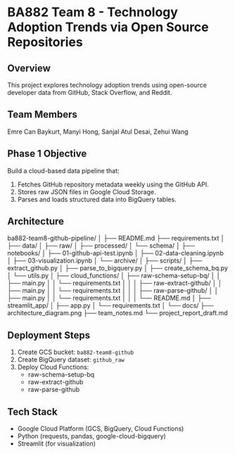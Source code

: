 # BA882 Team 8 - Technology Adoption Trends via Open Source Repositories

## Overview
This project explores technology adoption trends using open-source developer data from GitHub, Stack Overflow, and Reddit.

## Team Members
Emre Can Baykurt, Manyi Hong, Sanjal Atul Desai, Zehui Wang

## Phase 1 Objective
Build a cloud-based data pipeline that:
1. Fetches GitHub repository metadata weekly using the GitHub API.
2. Stores raw JSON files in Google Cloud Storage.
3. Parses and loads structured data into BigQuery tables.

## Architecture
ba882-team8-github-pipeline/
│
├── README.md
├── requirements.txt
│
├── data/
│   ├── raw/
│   ├── processed/
│   └── schema/
│
├── notebooks/
│   ├── 01-github-api-test.ipynb
│   ├── 02-data-cleaning.ipynb
│   ├── 03-visualization.ipynb
│   └── archive/
│
├── scripts/
│   ├── extract_github.py
│   ├── parse_to_bigquery.py
│   ├── create_schema_bq.py
│   └── utils.py
│
├── cloud_functions/
│   ├── raw-schema-setup-bq/
│   │   ├── main.py
│   │   └── requirements.txt
│   │
│   ├── raw-extract-github/
│   │   ├── main.py
│   │   └── requirements.txt
│   │
│   ├── raw-parse-github/
│   │   ├── main.py
│   │   └── requirements.txt
│   │
│   └── README.md
│
├── streamlit_app/
│   ├── app.py
│   └── requirements.txt
│
└── docs/
    ├── architecture_diagram.png
    ├── team_notes.md
    └── project_report_draft.md


## Deployment Steps
1. Create GCS bucket: `ba882-team8-github`
2. Create BigQuery dataset: `github_raw`
3. Deploy Cloud Functions:
   - raw-schema-setup-bq
   - raw-extract-github
   - raw-parse-github

## Tech Stack
- Google Cloud Platform (GCS, BigQuery, Cloud Functions)
- Python (requests, pandas, google-cloud-bigquery)
- Streamlit (for visualization)

